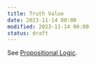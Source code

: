 ```yaml
---
title: Truth Value
date: 2023-11-14 00:00
modified: 2023-11-14 00:00
status: draft
---
```


See [Propositional Logic](propositional-logic.md).